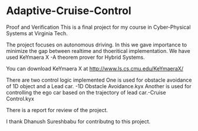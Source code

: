 # Adaptive-Cruise-Control
Proof and Verification
This is a final project for my course in Cyber-Physical Systems at Virginia Tech.

The project focuses on autonomous driving. In this we gave importance to minimize the gap between realtime and thoeritical implementation. We have used KeYmaera X -A theorem prover for
Hybrid Systems.

You can download KeYmaera X at http://www.ls.cs.cmu.edu/KeYmaeraX/

There are two control logic implemented
One is used for obstacle avoidance of 1D object and a Lead car. -1D Obstacle Avoidance.kyx
Another is used for controlling the ego car based on the trajectory of lead car.-Cruise Control.kyx

There is a report for review of the project.

I thank Dhanush Sureshbabu for contributng to this project.
